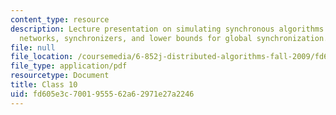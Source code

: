 ```yaml
---
content_type: resource
description: Lecture presentation on simulating synchronous algorithms in asynchronous
  networks, synchronizers, and lower bounds for global synchronization.
file: null
file_location: /coursemedia/6-852j-distributed-algorithms-fall-2009/fd605e3c7001955562a62971e27a2246_MIT6_852JF09_lec10.pdf
file_type: application/pdf
resourcetype: Document
title: Class 10
uid: fd605e3c-7001-9555-62a6-2971e27a2246
---
```

